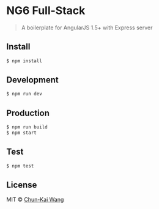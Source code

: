 # NG6 Full-Stack

> A boilerplate for AngularJS 1.5+ with Express server

## Install

```sh
$ npm install
```

## Development

```sh
$ npm run dev
```

## Production

```sh
$ npm run build
$ npm start
```

## Test

```sh
$ npm test
```

## License

MIT © [Chun-Kai Wang]()
